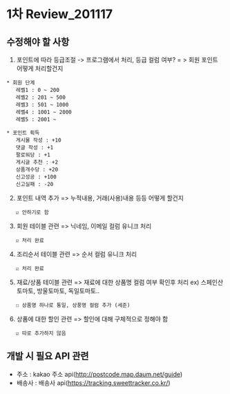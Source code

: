 <h1> 1차 Review_201117 </h1>

## 수정해야 할 사항

1. 포인트에 따라 등급조절 -> 프로그램에서 처리, 등급 컬럼 여부?
 = > 회원 포인트 어떻게 처리할건지
 ```
* 회원 단계
    레벨1 : 0 ~ 200 
    레벨2 : 201 ~ 500
    레벨3 : 501 ~ 1000
    레벨4 : 1001 ~ 2000
    레벨5 : 2001 ~

* 포인트 획득 
    게시물 작성 : +10
    댓글 작성 : +1
    팔로워당 : +1
    게시글 추천 : +2
    상품개수당 : +20
    신고성공 : +100
    신고실패 : -20
```


2. 포인트 내역 추가 
    => 누적내용, 거래(사용)내용 등등 어떻게 할건지
```
   ☑ 안하기로 함
```


3. 회원 테이블 관련
    => 닉네임, 이메일 컬럼 유니크 처리
```
   ☑ 처리 완료
```


4. 조리순서 테이블 관련
    => 순서 컬럼 유니크 처리
```
   ☑ 처리 완료
```


5. 재료/상품 테이블 관련
    => 재료에 대한 상품명 컬럼 여부 확인후 처리 ex) 스페인산토마토, 방울토마토, 독일토마토..
```
   ☐ 상품명 하나로 통일, 상풍명 컬럼 추가 (세준)
```

6. 상품에 대한 할인 관련
    => 할인에 대해 구체적으로 정해야 함
```
   ☑ 따로 추가하지 않음
```


## 개발 시 필요 API 관련 
- 주소 : kakao 주소 api(http://postcode.map.daum.net/guide)
- 배송사 : 배송사 api(https://tracking.sweettracker.co.kr/)
